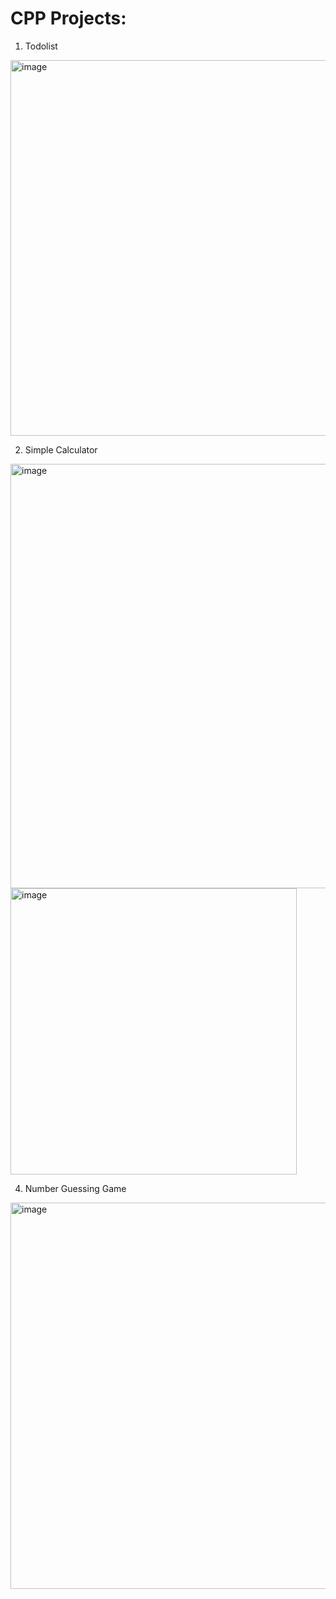 # CPP Projects: 

1) Todolist
<img width="601" alt="image" src="https://github.com/TanushreeBorase/CODSOFT/assets/130696335/c0d457aa-fe38-45ff-9d4a-33968aaba328">


2) Simple Calculator
<img width="679" alt="image" src="https://github.com/TanushreeBorase/CODSOFT/assets/130696335/706def7a-6dd2-4619-ad47-013aa7dd7636">

<img width="458" alt="image" src="https://github.com/TanushreeBorase/CODSOFT/assets/130696335/6d2192e6-faf1-4e72-acd6-4017b70ba007">



4) Number Guessing Game
<img width="618" alt="image" src="https://github.com/TanushreeBorase/CODSOFT/assets/130696335/b57fee53-1bd8-457d-a11a-fd20a521fea3">

